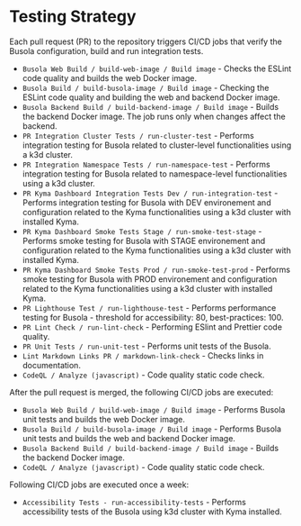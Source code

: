 # Testing Strategy

Each pull request (PR) to the repository triggers CI/CD jobs that verify the Busola configuration, build and run integration tests.

- `Busola Web Build / build-web-image / Build image` - Checks the ESLint code quality and builds the web Docker image.
- `Busola Build / build-busola-image / Build image` - Checking the ESLint code quality and building the web and backend Docker image.
- `Busola Backend Build / build-backend-image / Build image` - Builds the backend Docker image. The job runs only when changes affect the backend.
- `PR Integration Cluster Tests / run-cluster-test` - Performs integration testing for Busola related to cluster-level functionalities using a k3d cluster.
- `PR Integration Namespace Tests / run-namespace-test` - Performs integration testing for Busola related to namespace-level functionalities using a k3d cluster.
- `PR Kyma Dashboard Integration Tests Dev / run-integration-test` - Performs integration testing for Busola with DEV environement and configuration related to the Kyma functionalities using a k3d cluster with installed Kyma.
- `PR Kyma Dashboard Smoke Tests Stage / run-smoke-test-stage` - Performs smoke testing for Busola with STAGE environement and configuration related to the Kyma functionalities using a k3d cluster with installed Kyma.
- `PR Kyma Dashboard Smoke Tests Prod / run-smoke-test-prod` - Performs smoke testing for Busola with PROD environement and configuration related to the Kyma functionalities using a k3d cluster with installed Kyma.
- `PR Lighthouse Test / run-lighthouse-test` - Performs performance testing for Busola - threshold for accessibility: 80, best-practices: 100.
- `PR Lint Check / run-lint-check` - Performing ESlint and Prettier code quality.
- `PR Unit Tests / run-unit-test` - Performs unit tests of the Busola.
- `Lint Markdown Links PR / markdown-link-check` - Checks links in documentation.
- `CodeQL / Analyze (javascript)` - Code quality static code check.

After the pull request is merged, the following CI/CD jobs are executed:

- `Busola Web Build / build-web-image / Build image` - Performs Busola unit tests and builds the web Docker image.
- `Busola Build / build-busola-image / Build image` - Performs Busola unit tests and builds the web and backend Docker image.
- `Busola Backend Build / build-backend-image / Build image` - Builds the backend Docker image.
- `CodeQL / Analyze (javascript)` - Code quality static code check.

Following CI/CD jobs are executed once a week:

- `Accessibility Tests - run-accessibility-tests` - Performs accessibility tests of the Busola using k3d cluster with Kyma installed.
